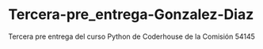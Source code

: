 # Tercera-pre_entrega-Gonzalez-Diaz
Tercera pre entrega del curso Python de Coderhouse de la Comisión 54145

